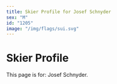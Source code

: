 ```yaml
---
title: Skier Profile for Josef Schnyder
sex: "M"
id: "1205"
image: "/img/flags/sui.svg" 
---
```


# Skier Profile

This page is for: Josef Schnyder.
    